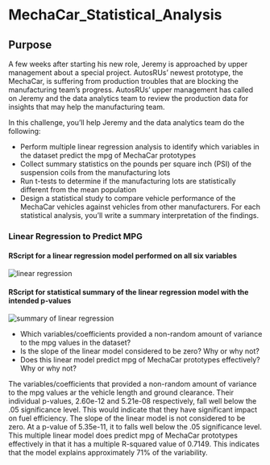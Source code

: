 # MechaCar_Statistical_Analysis

## Purpose

A few weeks after starting his new role, Jeremy is approached by upper management about a special project. AutosRUs’ newest prototype, the MechaCar, is suffering from production troubles that are blocking the manufacturing team’s progress. AutosRUs’ upper management has called on Jeremy and the data analytics team to review the production data for insights that may help the manufacturing team.

In this challenge, you’ll help Jeremy and the data analytics team do the following:

- Perform multiple linear regression analysis to identify which variables in the dataset predict the mpg of MechaCar prototypes
- Collect summary statistics on the pounds per square inch (PSI) of the suspension coils from the manufacturing lots
- Run t-tests to determine if the manufacturing lots are statistically different from the mean population
- Design a statistical study to compare vehicle performance of the MechaCar vehicles against vehicles from other manufacturers. For each statistical analysis, you’ll write a summary interpretation of the findings.

### Linear Regression to Predict MPG

#### RScript for a linear regression model performed on all six variables

![linear regression](https://user-images.githubusercontent.com/100816778/176944635-d46a229a-c026-4918-9b7d-412c52ecd0fe.png)

#### RScript for statistical summary of the linear regression model with the intended p-values

![summary of linear regression](https://user-images.githubusercontent.com/100816778/176944688-4e7a22c4-23ca-472a-bbed-14477fe5533c.png)

- Which variables/coefficients provided a non-random amount of variance to the mpg values in the dataset?
- Is the slope of the linear model considered to be zero? Why or why not?
- Does this linear model predict mpg of MechaCar prototypes effectively? Why or why not?

The variables/coefficients that provided a non-random amount of variance to the mpg values ar the vehicle length and ground clearance. Their individual p-values, 2.60e-12 and 5.21e-08 respectively, fall well below the .05 significance level. This would indicate that they have significant impact on fuel efficiency. The slope of the linear model is not considered to be zero. At a p-value of 5.35e-11, it to falls well below the .05 significance level. This multiple linear model does predict mpg of MechaCar prototypes effectively in that it has a multiple R-squared value of 0.7149. This indicates that the model explains approximately 71% of the variability.

